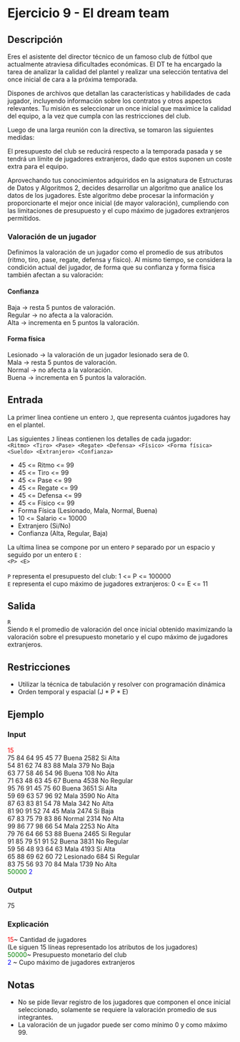 # Ejercicio 9 - El dream team

## Descripción
Eres el asistente del director técnico de un famoso club de fútbol que actualmente atraviesa dificultades económicas. El DT te ha encargado la tarea de analizar la calidad del plantel y realizar una selección tentativa del once inicial de cara a la próxima temporada.

Dispones de archivos que detallan las características y habilidades de cada jugador, incluyendo información sobre los contratos y otros aspectos relevantes. Tu misión es seleccionar un once inicial que maximice la calidad del equipo, a la vez que cumpla con las restricciones del club.

Luego de una larga reunión con la directiva, se tomaron las siguientes medidas:

El presupuesto del club se reducirá respecto a la temporada pasada y se tendrá un límite de jugadores extranjeros, dado que estos suponen un coste extra para el equipo.

Aprovechando tus conocimientos adquiridos en la asignatura de Estructuras de Datos y Algoritmos 2, decides desarrollar un algoritmo que analice los datos de los jugadores. Este algoritmo debe procesar la información y proporcionarte el mejor once inicial (de mayor valoración), cumpliendo con las limitaciones de presupuesto y el cupo máximo de jugadores extranjeros permitidos.


### Valoración de un jugador

Definimos la valoración de un jugador como el promedio de sus atributos (ritmo, tiro, pase, regate, defensa y físico). Al mismo tiempo, se considera la condición actual del jugador, de forma que su confianza y forma física también afectan a su valoración:

#### Confianza
Baja -> resta 5 puntos de valoración. \
Regular -> no afecta a la valoración. \
Alta -> incrementa en 5 puntos la valoración. 

#### Forma física
Lesionado -> la valoración de un jugador lesionado sera de 0. \
Mala -> resta 5 puntos de valoración. \
Normal -> no afecta a la valoración. \
Buena -> incrementa en 5 puntos la valoración. 


## Entrada

La primer linea contiene un entero `J`, que representa cuántos jugadores hay en el plantel.

Las siguientes `J` líneas contienen los detalles de cada jugador: \
`<Ritmo> <Tiro> <Pase> <Regate> <Defensa> <Físico> <Forma física> <Sueldo> <Extranjero> <Confianza>`

 - 45 <= Ritmo <= 99
 - 45 <= Tiro <= 99
 - 45 <= Pase <= 99
 - 45 <= Regate <= 99
 - 45 <= Defensa <= 99
 - 45 <= Físico <= 99
 - Forma Física (Lesionado, Mala, Normal, Buena)
 - 10 <= Salario <= 10000
 - Extranjero (Si/No)
 - Confianza (Alta, Regular, Baja)

La ultima linea se compone por un entero `P` separado por un espacio y seguido por un entero `E` : \
`<P> <E>` \
\
`P` representa el presupuesto del club: 1 <= P <= 100000 \
`E` representa el cupo máximo de jugadores extranjeros:  0 <= E <= 11

## Salida
`R` \
Siendo `R` el promedio de valoración del once inicial obtenido maximizando la valoración sobre el presupuesto monetario y el cupo máximo de jugadores extranjeros.


## Restricciones

 - Utilizar la técnica de tabulación y resolver con programación dinámica
 - Orden temporal y espacial (J * P * E)


## Ejemplo
 
### Input

<span style="color:red">15</span> \
75 84 64 95 45 77 Buena 2582 Si Alta \
54 81 62 74 83 88 Mala 379 No Baja \
63 77 58 46 54 96 Buena 108 No Alta \
71 63 48 63 45 67 Buena 4538 No Regular \
95 76 91 45 75 60 Buena 3651 Si Alta \
59 69 63 57 96 92 Mala 3590 No Alta \
87 63 83 81 54 78 Mala 342 No Alta \
81 90 91 52 74 45 Mala 2474 Si Baja \
67 83 75 79 83 86 Normal 2314 No Alta \
99 86 77 98 66 54 Mala 2253 No Alta \
79 76 64 66 53 88 Buena 2465 Si Regular \
91 85 79 51 91 52 Buena 3831 No Regular \
59 56 48 93 64 63 Mala 4193 Si Alta \
65 88 69 62 60 72 Lesionado 684 Si Regular \
83 75 56 93 70 84 Mala 1739 No Alta \
<span style="color:green">50000</span> <span style="color:blue">2</span>




### Output
75


### Explicación

<span style="color:red">15</span>~ Cantidad de jugadores \
(Le siguen 15 líneas representado los atributos de los jugadores) \
<span style="color:green">50000</span>~ Presupuesto monetario del club \
<span style="color:blue">2</span> ~ Cupo máximo de jugadores extranjeros



## Notas
 - No se pide llevar registro de los jugadores que componen el once inicial seleccionado, solamente se requiere la valoración promedio de sus integrantes.
 - La valoración de un jugador puede ser como mínimo 0 y como máximo 99.
